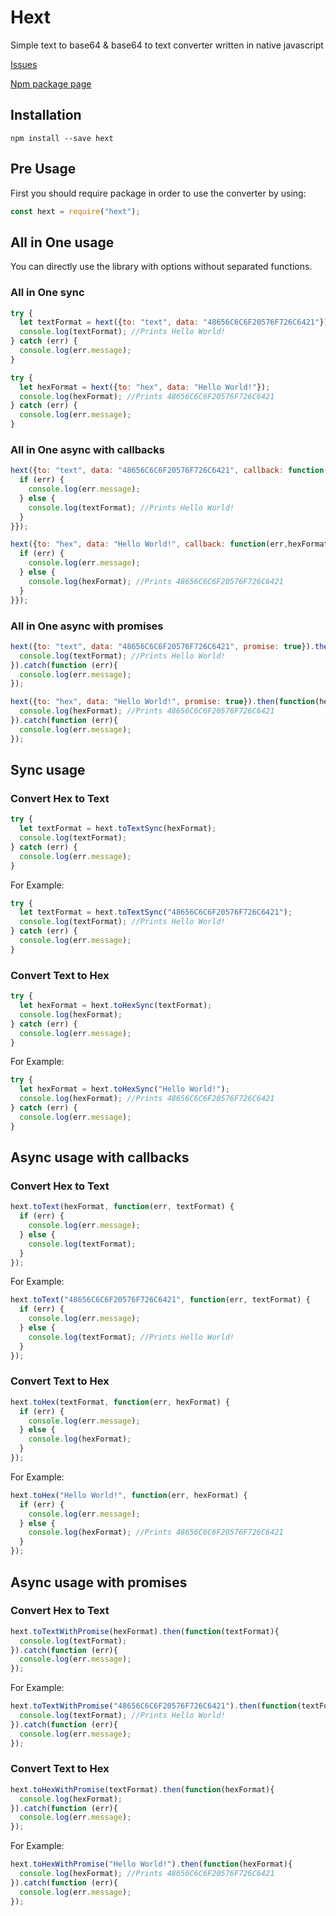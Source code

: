 # Hext

Simple text to base64 &amp; base64 to text converter written in native javascript

[Issues](https://github.com/umut-sahin/hext/issues)

[Npm package page](https://www.npmjs.com/package/hext)

## Installation

```
npm install --save hext
```

## Pre Usage

First you should require package in order to use the converter by using:
```javascript
const hext = require("hext");
```

## All in One usage

You can directly use the library with options without separated functions.

### All in One sync

```javascript
try {
  let textFormat = hext({to: "text", data: "48656C6C6F20576F726C6421"});
  console.log(textFormat); //Prints Hello World!
} catch (err) {
  console.log(err.message);
}
```
```javascript
try {
  let hexFormat = hext({to: "hex", data: "Hello World!"});
  console.log(hexFormat); //Prints 48656C6C6F20576F726C6421
} catch (err) {
  console.log(err.message);
}
```
### All in One async with callbacks

```javascript
hext({to: "text", data: "48656C6C6F20576F726C6421", callback: function(err,textFormat){
  if (err) {
    console.log(err.message);
  } else {
    console.log(textFormat); //Prints Hello World!
  }
}});
```
```javascript
hext({to: "hex", data: "Hello World!", callback: function(err,hexFormat){
  if (err) {
    console.log(err.message);
  } else {
    console.log(hexFormat); //Prints 48656C6C6F20576F726C6421
  }
}});
```

### All in One async with promises

```javascript
hext({to: "text", data: "48656C6C6F20576F726C6421", promise: true}).then(function(textFormat){
  console.log(textFormat); //Prints Hello World!
}).catch(function (err){
  console.log(err.message);
});
```
```javascript
hext({to: "hex", data: "Hello World!", promise: true}).then(function(hexFormat){
  console.log(hexFormat); //Prints 48656C6C6F20576F726C6421
}).catch(function (err){
  console.log(err.message);
});
```

## Sync usage

### Convert Hex to Text

```javascript
try {
  let textFormat = hext.toTextSync(hexFormat);
  console.log(textFormat);
} catch (err) {
  console.log(err.message);
}
```

For Example:
```javascript
try {
  let textFormat = hext.toTextSync("48656C6C6F20576F726C6421");
  console.log(textFormat); //Prints Hello World!
} catch (err) {
  console.log(err.message);
}
```

### Convert Text to Hex

```javascript
try {
  let hexFormat = hext.toHexSync(textFormat);
  console.log(hexFormat);
} catch (err) {
  console.log(err.message);
}
```

For Example:
```javascript
try {
  let hexFormat = hext.toHexSync("Hello World!");
  console.log(hexFormat); //Prints 48656C6C6F20576F726C6421
} catch (err) {
  console.log(err.message);
}
```

## Async usage with callbacks

### Convert Hex to Text

```javascript
hext.toText(hexFormat, function(err, textFormat) {
  if (err) {
    console.log(err.message);
  } else {
    console.log(textFormat);
  }
});
```

For Example:
```javascript
hext.toText("48656C6C6F20576F726C6421", function(err, textFormat) {
  if (err) {
    console.log(err.message);
  } else {
    console.log(textFormat); //Prints Hello World!
  }
});
```

### Convert Text to Hex

```javascript
hext.toHex(textFormat, function(err, hexFormat) {
  if (err) {
    console.log(err.message);
  } else {
    console.log(hexFormat);
  }
});
```

For Example:
```javascript
hext.toHex("Hello World!", function(err, hexFormat) {
  if (err) {
    console.log(err.message);
  } else {
    console.log(hexFormat); //Prints 48656C6C6F20576F726C6421
  }
});
```

## Async usage with promises

### Convert Hex to Text

```javascript
hext.toTextWithPromise(hexFormat).then(function(textFormat){
  console.log(textFormat);
}).catch(function (err){
  console.log(err.message);
});
```

For Example:
```javascript
hext.toTextWithPromise("48656C6C6F20576F726C6421").then(function(textFormat){
  console.log(textFormat); //Prints Hello World!
}).catch(function (err){
  console.log(err.message);
});
```

### Convert Text to Hex

```javascript
hext.toHexWithPromise(textFormat).then(function(hexFormat){
  console.log(hexFormat);
}).catch(function (err){
  console.log(err.message);
});
```

For Example:
```javascript
hext.toHexWithPromise("Hello World!").then(function(hexFormat){
  console.log(hexFormat); //Prints 48656C6C6F20576F726C6421
}).catch(function (err){
  console.log(err.message);
});
```
